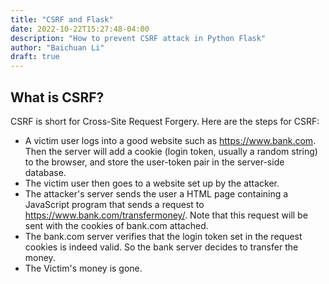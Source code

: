 ```yaml
---
title: "CSRF and Flask"
date: 2022-10-22T15:27:48-04:00
description: "How to prevent CSRF attack in Python Flask"
author: "Baichuan Li"
draft: true
---
```


## What is CSRF?

CSRF is short for Cross-Site Request Forgery. Here are the steps for CSRF:
- A victim user logs into a good website such as https://www.bank.com. Then the server will add a cookie (login token, usually a random string) to the browser, and store the user-token pair in the server-side database.
- The victim user then goes to a website set up by the attacker.
- The attacker's server sends the user a HTML page containing a JavaScript program that sends a request to https://www.bank.com/transfermoney/. Note that this request will be sent with the cookies of bank.com attached.
- The bank.com server verifies that the login token set in the request cookies is indeed valid. So the bank server decides to transfer the money.
- The Victim's money is gone.
